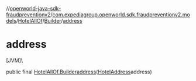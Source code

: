 //[openworld-java-sdk-fraudpreventionv2](../../../../index.md)/[com.expediagroup.openworld.sdk.fraudpreventionv2.models](../../index.md)/[HotelAllOf](../index.md)/[Builder](index.md)/[address](address.md)

# address

[JVM]\

public final [HotelAllOf.Builder](index.md)[address](address.md)([HotelAddress](../../-hotel-address/index.md)address)
